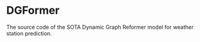 # DGFormer
The source code of the SOTA Dynamic Graph Reformer model for weather station prediction.
